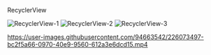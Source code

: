 RecyclerView

![RecyclerView-1](https://user-images.githubusercontent.com/94663542/226073484-caf9a6f7-c92e-40bc-824c-44a4961f4690.png)
![RecyclerView-2](https://user-images.githubusercontent.com/94663542/226073488-0bddb9e6-9e21-4ed1-b702-dd4df6d27893.png)
![RecyclerView-3](https://user-images.githubusercontent.com/94663542/226073494-f5ed7f1a-2f4f-475f-b845-69450af861b5.png)

https://user-images.githubusercontent.com/94663542/226073497-bc2f5a66-0970-40e9-9560-612a3e6dcd15.mp4
